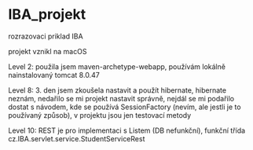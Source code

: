 # IBA_projekt
rozrazovaci priklad IBA

projekt vznikl na macOS

Level 2: použila jsem maven-archetype-webapp, používám lokálně nainstalovaný tomcat 8.0.47

Level 8: 3. den jsem zkoušela nastavit a použít hibernate, hibernate neznám, nedařilo se mi projekt nastavit správně,
nejdál se mi podařilo dostat s návodem, kde se používá SessionFactory (nevím, ale jestli je to používaný způsob), v projektu jsou jen testovací metody

Level 10: REST je pro implementaci s Listem (DB nefunkční), funkční třída cz.IBA.servlet.service.StudentServiceRest
